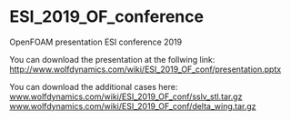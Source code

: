 # ESI_2019_OF_conference
OpenFOAM presentation ESI conference 2019

You can download the presentation at the follwing link:
http://www.wolfdynamics.com/wiki/ESI_2019_OF_conf/presentation.pptx


You can download the additional cases here:
www.wolfdynamics.com/wiki/ESI_2019_OF_conf/sslv_stl.tar.gz
www.wolfdynamics.com/wiki/ESI_2019_OF_conf/delta_wing.tar.gz
